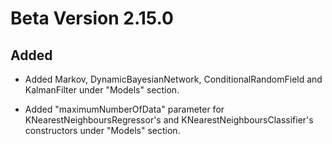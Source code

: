 # Beta Version 2.15.0

## Added

* Added Markov, DynamicBayesianNetwork, ConditionalRandomField and KalmanFilter under "Models" section.

* Added "maximumNumberOfData" parameter for KNearestNeighboursRegressor's and KNearestNeighboursClassifier's constructors under "Models" section.
